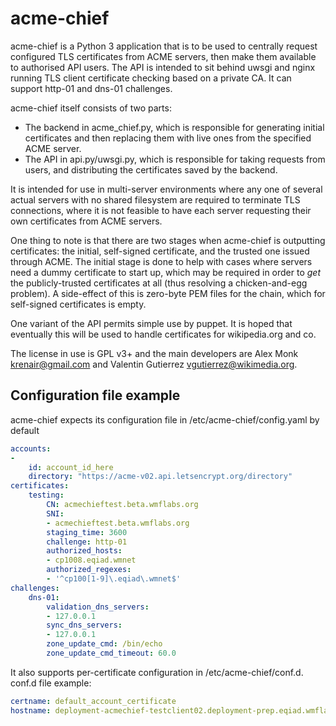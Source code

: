 # acme-chief

acme-chief is a Python 3 application that is to be used to centrally request configured TLS
certificates from ACME servers, then make them available to authorised API users. The API is
intended to sit behind uwsgi and nginx running TLS client certificate checking based on a private
CA. It can support http-01 and dns-01 challenges.

acme-chief itself consists of two parts:
* The backend in acme_chief.py, which is responsible for generating initial certificates and then
  replacing them with live ones from the specified ACME server.
* The API in api.py/uwsgi.py, which is responsible for taking requests from users,
  and distributing the certificates saved by the backend.

It is intended for use in multi-server environments where any one of several actual servers with no
shared filesystem are required to terminate TLS connections, where it is not feasible to have each
server requesting their own certificates from ACME servers.

One thing to note is that there are two stages when acme-chief is outputting certificates: the
initial, self-signed certificate, and the trusted one issued through ACME. The initial stage is
done to help with cases where servers need a dummy certificate to start up, which may be required
in order to *get* the publicly-trusted certificates at all (thus resolving a chicken-and-egg
problem). A side-effect of this is zero-byte PEM files for the chain, which for self-signed
certificates is empty.

One variant of the API permits simple use by puppet.
It is hoped that eventually this will be used to handle certificates for wikipedia.org and co.

The license in use is GPL v3+ and the main developers are Alex Monk <krenair@gmail.com> and Valentin
Gutierrez <vgutierrez@wikimedia.org>.

## Configuration file example
acme-chief expects its configuration file in /etc/acme-chief/config.yaml by default
```yaml
accounts:
-
    id: account_id_here
    directory: "https://acme-v02.api.letsencrypt.org/directory"
certificates:
    testing:
        CN: acmechieftest.beta.wmflabs.org
        SNI:
        - acmechieftest.beta.wmflabs.org
        staging_time: 3600
        challenge: http-01
        authorized_hosts:
        - cp1008.eqiad.wmnet
        authorized_regexes:
        - '^cp100[1-9]\.eqiad\.wmnet$'
challenges:
    dns-01:
        validation_dns_servers:
        - 127.0.0.1
        sync_dns_servers:
        - 127.0.0.1
        zone_update_cmd: /bin/echo
        zone_update_cmd_timeout: 60.0
```

It also supports per-certificate configuration in /etc/acme-chief/conf.d. conf.d file example:
```yaml
certname: default_account_certificate
hostname: deployment-acmechief-testclient02.deployment-prep.eqiad.wmflabs
```
